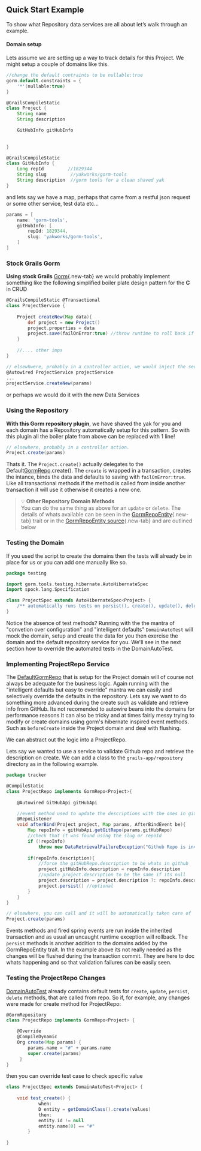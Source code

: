 
## Quick Start Example

To show what Repository data services are all about let’s walk through an example.

#### Domain setup

Lets assume we are setting up a way to track details for this Project. We might setup a couple of domains like this. 

```groovy
//change the default contraints to be nullable:true
gorm.default.constraints = {
    '*'(nullable:true)
}

@GrailsCompileStatic
class Project {
    String name
    String description

    GitHubInfo gitHubInfo 
    
      
}

@GrailsCompileStatic
class GitHubInfo {
    Long repId         //1829344
    String slug         //yakworks/gorm-tools
    String description  //gorm tools for a clean shaved yak
}
```

and lets say we have a map, perhaps that came from a restful json request or some other service, test data etc...

```groovy
params = [
    name: 'gorm-tools',
    gitHubInfo: [
        repId: 1829344,
        slug: 'yakworks/gorm-tools',
    ]
]
```

### Stock Grails Gorm

**Using stock Grails** [Gorm][]{.new-tab} we would probably implement something like the following 
simplified boiler plate design pattern for the **C** in CRUD

```groovy
@GrailsCompileStatic @Transactional
class ProjectService {
    
    Project createNew(Map data){
        def project = new Project()
        project.properties = data
        project.save(failOnError:true) //throw runtime to roll back if error
    }
    
    //.... other imps
}

// elsewhwere, probably in a controller action, we would inject the service and use it to save
@Autowired ProjectService projectService
...
projectService.createNew(params)

```
 or perhaps we would do it with the new Data Services
 
### Using the Repository

**With this Gorm repository plugin**, we have shaved the yak for you and each domain has a Repository automatically 
setup for this pattern. So with this plugin all the boiler plate from above can be replaced with 1 line!

```groovy
// elsewhere, probably in a controller action. 
Project.create(params)
```

Thats it. The `Project.create()` actually delegates to the Default[GormRepo][].create(). The `create` is wrapped in a transaction, creates the intance,
binds the data and defaults to saving with `failOnError:true`. 
Like all transactional methods if the method is called from inside another transaction it will use it
otherwise it creates a new one. 

> :bulb: **Other Repository Domain Methods**  
> You can do the same thing as above for an `update` or `delete`. 
> The details of whats available can be seen in the [GormRepoEntity]{.new-tab} trait or in the [GormRepoEntity source]{.new-tab} and are outlined below

### Testing the Domain

If you used the script to create the domains then the tests will already be in place for us or you can add one manually like so.

```groovy
package testing

import gorm.tools.testing.hibernate.AutoHibernateSpec
import spock.lang.Specification

class ProjectSpec extends AutoHibernateSpec<Project> {
    /** automatically runs tests on persist(), create(), update(), delete().*/
}
```

Notice the absence of test methods? Running with the the mantra of "convetion over configuration" and "intelligent defaults"
`DomainAutoTest` will mock the domain, setup and create the data for you then exercise the domain and the default repository service for you.
We'll see in the next section how to override the automated tests in the DomainAutoTest. 

### Implementing ProjectRepo Service 

The [DefaultGormRepo] that is setup for the Project domain will of course not always be adequate for the business logic.
Again running with the "intelligent defaults but easy to override" mantra we can easily and selectively override the defaults in the repository. 
Lets say we want to do something more advanced during the create such as validate and retrieve info from GitHub. 
Its not recomended to autowire beans into the domains for performance reasons
It can also be tricky and at times fairly messy trying to modify or create domains using gorm's hibernate inspired event methods.
Such as `beforeCreate` inside the Project domain and deal with flushing.

We can abstract out the logic into a ProjectRepo. 

Lets say we wanted to use a service to validate Github repo and retrieve the description on create.
We can add a class to the `grails-app/repository` directory as in the following example.

```groovy
package tracker

@CompileStatic
class ProjectRepo implements GormRepo<Project>{
    
    @Autowired GitHubApi gitHubApi

    //event method used to update the descriptions with the ones in github
    @RepoListener
    void afterBind(Project project, Map params, AfterBindEvent be){
        Map repoInfo = gitHubApi.getGitRepo(params.gitHubRepo)
        //check that it was found using the slug or repoId
        if (!repoInfo) 
            throw new DataRetrievalFailureException("Github Repo is invalid for ${params.gitHubInfo}")
        
        if(repoInfo.description){
            //force the gitHubRepo.description to be whats in github
            project.gitHubInfo.description = repoInfo.description
            //update project.description to be the same if its null
            project.description = project.description ?: repoInfo.description
            project.persist() //optional
        }
    }
}

// elsewhere, you can call and it will be automatically taken care of
Project.create(params)

```

Events methods and fired spring events are run inside the inherited transaction and as usual an uncaught runtime exception will rollback.
The `persist` methods is another addition to the domains added by the GormRepoEntity trait. In the example above its not really needed as 
the changes will be flushed during the transaction commit. They are here to doc whats happening 
and so that validation failures can be easily seen.

### Testing the ProjectRepo Changes

[DomainAutoTest] already contains default tests for `create`, `update`, `persist`, `delete` methods, that are called from 
repo. So if, for example, any changes were made for create method for ProjectRepo:

```groovy
@GormRepository
class ProjectRepo implements GormRepo<Project> {

    @Override
    @CompileDynamic
    Org create(Map params) {
        params.name = "#" + params.name 
        super.create(params)
     }
}
```
then you can override test case to check specific value 

```groovy
class ProjectSpec extends DomainAutoTest<Project> {
    
    void test_create() {
            when:
            D entity = getDomainClass().create(values)
            then:
            entity.id != null
            entity.name[0] == "#"
        }
    
}
```


[RepositoryApi]: https://yakworks.github.io/gorm-tools/api/gorm/tools/repository/RepositoryApi.html
[GormRepo]: https://yakworks.github.io/gorm-tools/api/gorm/tools/repository/GormRepo.html
[GormRepo source]: https://github.com/yakworks/gorm-tools/blob/master/plugin/src/main/groovy/gorm/tools/repository/GormRepo.groovy
[DefaultGormRepo]: https://yakworks.github.io/gorm-tools/api/gorm/tools/repository/DefaultGormRepo.html
[GormRepoEntity]: https://yakworks.github.io/gorm-tools/api/gorm/tools/repository/GormRepoEntity.html
[GormRepoEntity source]: https://github.com/yakworks/gorm-tools/blob/master/plugin/src/main/groovy/gorm/tools/repository/GormRepoEntity.groovy
[Gorm]: http://gorm.grails.org/latest/hibernate/manual/index.html
[DomainException]: https://github.com/yakworks/gorm-tools/blob/master/plugin/src/main/groovy/grails/plugin/repository/DomainException.groovy
[GormToolsTest]: https://github.com/yakworks/gorm-tools/blob/master/plugin/src/main/groovy/gorm/tools/testing/GormToolsTest.groovy
[GormToolsHibernateSpec]: https://github.com/yakworks/gorm-tools/blob/master/plugin/src/main/groovy/gorm/tools/testing/GormToolsHibernateSpec.groovy
[DomainAutoTest]: https://yakworks.github.io/gorm-tools/api/gorm/tools/testing/DomainAutoTest.html
